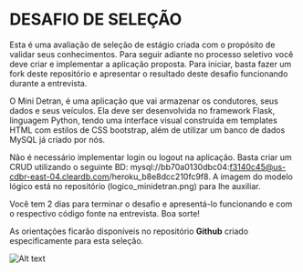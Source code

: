 # DESAFIO DE SELEÇÃO

Esta é uma avaliação de seleção de estágio criada com o propósito de validar seus conhecimentos. Para seguir adiante no processo seletivo você deve criar e implementar a aplicação proposta. Para iniciar, basta fazer um fork deste repositório e apresentar o resultado deste desafio funcionando durante a entrevista.

O Mini Detran, é uma aplicação que vai armazenar os condutores, seus dados e seus veículos. Ela deve ser desenvolvida no framework Flask, linguagem Python, tendo uma interface visual construída em templates HTML com estilos de CSS bootstrap, além de utilizar um banco de dados MySQL já criado por nós.

Não é necessário implementar login ou logout na aplicação. Basta criar um CRUD utilizando o seguinte BD: mysql://bb70a0130dbc04:f3140c45@us-cdbr-east-04.cleardb.com/heroku_b8e8dcc210fc9f8. A imagem do modelo lógico está no repositório (logico_minidetran.png) para lhe auxiliar.

Você tem 2 dias para terminar o desafio e apresentá-lo funcionando e com o respectivo código fonte na entrevista. Boa sorte!

As orientações ficarão disponíveis no repositório **Github** criado especificamente para esta seleção.



![Alt text](db_model.jpg?raw=true "Title")
